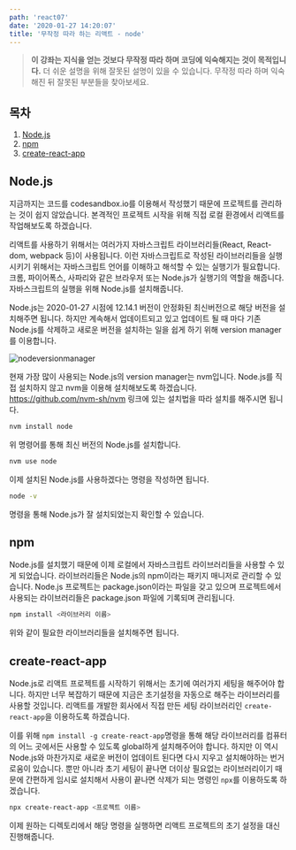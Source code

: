 ```yaml
---
path: 'react07'
date: '2020-01-27 14:20:07'
title: '무작정 따라 하는 리액트 - node'
---
```


> **이 강좌는 지식을 얻는 것보다 무작정 따라 하며 코딩에 익숙해지는 것이 목적입니다.** 더 쉬운 설명을 위해 잘못된 설명이 있을 수 있습니다. 무작정 따라 하며 익숙해진 뒤 잘못된 부분들을 찾아보세요.

## 목차

1. [Node.js](##node.js)
2. [npm](##npm)
3. [create-react-app](##create-react-app)

## Node.js

지금까지는 코드를 codesandbox.io를 이용해서 작성했기 때문에 프로젝트를 관리하는 것이 쉽지 않았습니다. 본격적인 프로젝트 시작을 위해 직접 로컬 환경에서 리액트를 작업해보도록 하겠습니다.

리액트를 사용하기 위해서는 여러가지 자바스크립트 라이브러리들(React, React-dom, webpack 등)이 사용됩니다. 이런 자바스크립트로 작성된 라이브러리들을 실행시키기 위해서는 자바스크립트 언어를 이해하고 해석할 수 있는 실행기가 필요합니다. 크롬, 파이어폭스, 사파리와 같은 브라우저 또는 Node.js가 실행기의 역할을 해줍니다. 자바스크립트의 실행을 위해 Node.js를 설치해줍니다.

Node.js는 2020-01-27 시점에 12.14.1 버전이 안정화된 최신버전으로 해당 버전을 설치해주면 됩니다. 하지만 계속해서 업데이트되고 있고 업데이트 될 때 마다 기존 Node.js를 삭제하고 새로운 버전을 설치하는 일을 쉽게 하기 위해 version manager를 이용합니다.

![nodeversionmanager](https://nodejs.org/en/user-survey-report/images/charts/capture38.png)

현재 가장 많이 사용되는 Node.js의 version manager는 nvm입니다. Node.js를 직접 설치하지 않고 nvm을 이용해 설치해보도록 하겠습니다. <https://github.com/nvm-sh/nvm> 링크에 있는 설치법을 따라 설치를 해주시면 됩니다.

```bash
nvm install node
```

위 명령어를 통해 최신 버전의 Node.js를 설치합니다.

```bash
nvm use node
```

이제 설치된 Node.js를 사용하겠다는 명령을 작성하면 됩니다.

```bash
node -v
```

명령을 통해 Node.js가 잘 설치되었는지 확인할 수 있습니다.

## npm

Node.js를 설치했기 때문에 이제 로컬에서 자바스크립트 라이브러리들을 사용할 수 있게 되었습니다. 라이브러리들은 Node.js의 npm이라는 패키지 매니저로 관리할 수 있습니다. Node.js 프로젝트는 package.json이라는 파일을 갖고 있으며 프로젝트에서 사용되는 라이브러리들은 package.json 파일에 기록되며 관리됩니다.

```bash
npm install <라이브러리 이름>
```

위와 같이 필요한 라이브러리들을 설치해주면 됩니다.

## create-react-app

Node.js로 리액트 프로젝트를 시작하기 위해서는 초기에 여러가지 세팅을 해주어야 합니다. 하지만 너무 복잡하기 때문에 지금은 초기설정을 자동으로 해주는 라이브러리를 사용할 것입니다. 리액트를 개발한 회사에서 직접 만든 세팅 라이브러리인 `create-react-app`을 이용하도록 하겠습니다.

이를 위해 `npm install -g create-react-app`명령을 통해 해당 라이브러리를 컴퓨터의 어느 곳에서든 사용할 수 있도록 global하게 설치해주어야 합니다. 하지만 이 역시 Node.js와 마찬가지로 새로운 버전이 업데이트 된다면 다시 지우고 설치해야하는 번거로움이 있습니다. 뿐만 아니라 초기 세팅이 끝나면 더이상 필요없는 라이브러리이기 때문에 간편하게 임시로 설치해서 사용이 끝나면 삭제가 되는 명령인 `npx`를 이용하도록 하겠습니다.

```bash
npx create-react-app <프로젝트 이름>
```

이제 원하는 디렉토리에서 해당 명령을 실행하면 리액트 프로젝트의 초기 설정을 대신 진행해줍니다.
